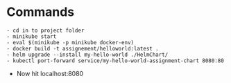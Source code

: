 # Commands
```
- cd in to project folder
- minikube start
- eval $(minikube -p minikube docker-env)
- docker build -t assignement/helloworld:latest .
- helm upgrade --install my-hello-world ./HelmChart/
- kubectl port-forward service/my-hello-world-assignment-chart 8080:80
```

- Now hit localhost:8080


